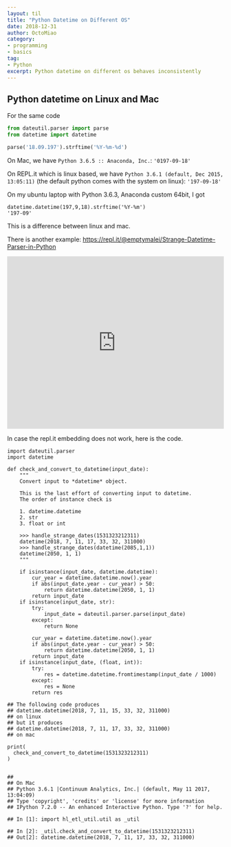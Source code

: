 ```yaml
---
layout: til
title: "Python Datetime on Different OS"
date: 2018-12-31
author: OctoMiao
category:
- programming
- basics
tag:
- Python
excerpt: Python datetime on different os behaves inconsistently
---
```


## Python datetime on Linux and Mac 

For the same code

```python
from dateutil.parser import parse
from datetime import datetime

parse('18.09.197').strftime('%Y-%m-%d')
```

On Mac, we have `Python 3.6.5 :: Anaconda, Inc.`: `'0197-09-18'`

On REPL.it which is linux based, we have `Python 3.6.1 (default, Dec 2015, 13:05:11)` (the default python comes with the system on linux): `'197-09-18'`

On my ubuntu laptop with Python 3.6.3, Anaconda custom 64bit, I got

```
datetime.datetime(197,9,18).strftime('%Y-%m')
'197-09'
```

This is a difference between linux and mac.

There is another example: https://repl.it/@emptymalei/Strange-Datetime-Parser-in-Python


<iframe height="400px" width="100%" src="https://repl.it/@emptymalei/Strange-Datetime-Parser-in-Python?lite=true" scrolling="no" frameborder="no" allowtransparency="true" allowfullscreen="true" sandbox="allow-forms allow-pointer-lock allow-popups allow-same-origin allow-scripts allow-modals"></iframe>

In case the repl.it embedding does not work, here is the code.

```
import dateutil.parser
import datetime

def check_and_convert_to_datetime(input_date):
    """
    Convert input to *datetime* object.

    This is the last effort of converting input to datetime. 
    The order of instance check is

    1. datetime.datetime
    2. str
    3. float or int

    >>> handle_strange_dates(1531323212311)
    datetime(2018, 7, 11, 17, 33, 32, 311000)
    >>> handle_strange_dates(datetime(2085,1,1))
    datetime(2050, 1, 1)
    """

    if isinstance(input_date, datetime.datetime):
        cur_year = datetime.datetime.now().year
        if abs(input_date.year - cur_year) > 50:
            return datetime.datetime(2050, 1, 1)
        return input_date
    if isinstance(input_date, str):
        try:
            input_date = dateutil.parser.parse(input_date)
        except:
            return None

        cur_year = datetime.datetime.now().year
        if abs(input_date.year - cur_year) > 50:
            return datetime.datetime(2050, 1, 1)
        return input_date
    if isinstance(input_date, (float, int)):
        try:
            res = datetime.datetime.fromtimestamp(input_date / 1000)
        except:
            res = None
        return res

## The following code produces 
## datetime.datetime(2018, 7, 11, 15, 33, 32, 311000)
## on linux
## but it produces 
## datetime.datetime(2018, 7, 11, 17, 33, 32, 311000)
## on mac

print(
  check_and_convert_to_datetime(1531323212311)
)


##
## On Mac
## Python 3.6.1 |Continuum Analytics, Inc.| (default, May 11 2017, 13:04:09)
## Type 'copyright', 'credits' or 'license' for more information
## IPython 7.2.0 -- An enhanced Interactive Python. Type '?' for help.

## In [1]: import hl_etl_util.util as _util

## In [2]: _util.check_and_convert_to_datetime(1531323212311)
## Out[2]: datetime.datetime(2018, 7, 11, 17, 33, 32, 311000)
```


